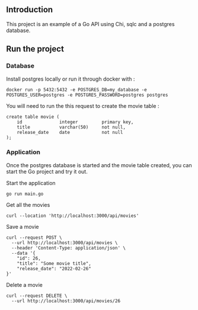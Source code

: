 ## Introduction
This project is an example of a Go API using Chi, sqlc and a postgres database.

## Run the project
### Database
Install postgres locally or run it through docker with :
```
docker run -p 5432:5432 -e POSTGRES_DB=my_database -e POSTGRES_USER=postgres -e POSTGRES_PASSWORD=postgres postgres
```

You will need to run the this request to create the movie table :
```
create table movie (
    id              integer         primary key,
    title           varchar(50)     not null,
    release_date    date            not null
);
```

### Application
Once the postgres database is started and the movie table created, you can start the Go project and try it out.

Start the application
```
go run main.go
```

Get all the movies
```
curl --location 'http://localhost:3000/api/movies'
```

Save a movie
```
curl --request POST \
  --url http://localhost:3000/api/movies \
  --header 'Content-Type: application/json' \
  --data '{
	"id": 26,
	"title": "Some movie title",
	"release_date": "2022-02-26"
}'
```

Delete a movie
```
curl --request DELETE \
  --url http://localhost:3000/api/movies/26
```

